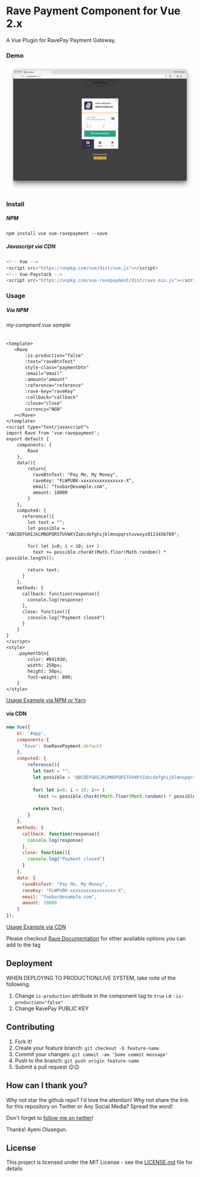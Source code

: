 # Rave Payment Component for Vue 2.x
A Vue Plugin for RavePay Payment Gateway.

### Demo

![Demo Image](rave-demo.png?raw=true "Demo Image")

### Install

##### NPM
```
npm install vue vue-ravepayment --save 
``` 

##### Javascript via CDN
```javascript
<!-- Vue -->
<script src="https://unpkg.com/vue/dist/vue.js"></script>
<!-- Vue-Paystack -->
<script src="https://unpkg.com/vue-ravepayment/dist/rave.min.js"></script>
```

### Usage

##### Via NPM

###### my-compnent.vue sample
```vue
<template>
   <Rave
       :is-production="false"
       :text="raveBtnText"
       style-class="paymentbtn"
       :email="email"
       :amount="amount"
       :reference="reference"
       :rave-key="raveKey"
       :callback="callback"
       :close="close"
       currency="NGN"
   ></Rave>
</template>
<script type="text/javascript">
import Rave from 'vue-ravepayment';
export default {
    components: {
        Rave
    },
    data(){
        return{
          raveBtnText: "Pay Me, My Money",
          raveKey: "FLWPUBK-xxxxxxxxxxxxxxxx-X",
          email: "foobar@example.com",
          amount: 10000
        }
    },
    computed: {
      reference(){
        let text = "";
        let possible = "ABCDEFGHIJKLMNOPQRSTUVWXYZabcdefghijklmnopqrstuvwxyz0123456789";

        for( let i=0; i < 10; i++ )
          text += possible.charAt(Math.floor(Math.random() * possible.length));

        return text;
      }
    },
    methods: {
      callback: function(response){
        console.log(response)
      },
      close: function(){
        console.log("Payment closed")
      }
    }
}
</script>
<style> 
    .paymentbtn{
        color: #04193d;
        width: 250px;
        height: 50px;
        font-weight: 800;
    }
</style>
```
[Usage Example via NPM or Yarn](examples/commonjs/App.vue)
#### via CDN
```javascript
new Vue({
    el: '#app',
    components:{
      'Rave': VueRavePayment.default
    },
    computed: {
        reference(){
          let text = "";
          let possible = "ABCDEFGHIJKLMNOPQRSTUVWXYZabcdefghijklmnopqrstuvwxyz0123456789";

          for( let i=0; i < 10; i++ )
            text += possible.charAt(Math.floor(Math.random() * possible.length));

          return text;
        }
    },
    methods: {
      callback: function(response){
        console.log(response)
      },
      close: function(){
        console.log("Payment closed")
      }
    },
    data: {
      raveBtnText: "Pay Me, My Money",
      raveKey: "FLWPUBK-xxxxxxxxxxxxxxxxx-X",
      email: "foobar@example.com",
      amount: 10000
    }
});
```
[Usage Example via CDN](examples/index.html)

Please checkout [Rave Documentation](https://flutterwavedevelopers.readme.io/v1.0/reference#introduction) for other available options you can add to the tag

## Deployment
WHEN DEPLOYING TO PRODUCTION/LIVE SYSTEM, take note of the following;
1) Change `is-production` attribute in the component tag to `true` i.e `:is-production="false"`
2) Change RavePay PUBLIC KEY 

## Contributing
1. Fork it!
2. Create your feature branch: `git checkout -b feature-name`
3. Commit your changes: `git commit -am 'Some commit message'`
4. Push to the branch: `git push origin feature-name`
5. Submit a pull request 😉😉

## How can I thank you?

Why not star the github repo? I'd love the attention! Why not share the link for this repository on Twitter or Any Social Media? Spread the word!

Don't forget to [follow me on twitter](https://twitter.com/iamraphson)!

Thanks!
Ayeni Olusegun.

## License
This project is licensed under the MIT License - see the [LICENSE.md](LICENSE.md) file for details
